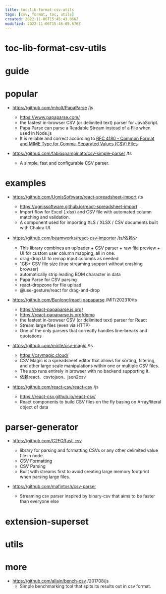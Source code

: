 ```yaml
---
title: toc-lib-format-csv-utils
tags: [csv, format, toc, utils]
created: 2022-11-06T15:45:43.066Z
modified: 2022-11-06T15:46:05.676Z
---
```


# toc-lib-format-csv-utils

# guide

# popular
- https://github.com/mholt/PapaParse /js
  - https://www.papaparse.com/
  - the fastest in-browser CSV (or delimited text) parser for JavaScript. 
  - Papa Parse can parse a Readable Stream instead of a File when used in Node.js 
  - It is reliable and correct according to [RFC 4180 - Common Format and MIME Type for Comma-Separated Values (CSV) Files](https://datatracker.ietf.org/doc/html/rfc4180)

- https://github.com/fabiospampinato/csv-simple-parser /ts
  - A simple, fast and configurable CSV parser.
# examples
- https://github.com/UgnisSoftware/react-spreadsheet-import /ts
  - https://ugnissoftware.github.io/react-spreadsheet-import
  - Import flow for Excel (.xlsx) and CSV file with automated column matching and validation.
  - A component used for importing XLS / XLSX / CSV documents built with Chakra UI.

- https://github.com/beamworks/react-csv-importer /ts/依赖少
  - This library combines an uploader + CSV parser + raw file preview + UI for custom user column mapping, all in one.
  - drag-drop UI to remap input columns as needed
  - 1GB+ CSV file size (true streaming support without crashing browser)
  - automatically strip leading BOM character in data
  - Papa Parse for CSV parsing
  - react-dropzone for file upload
  - @use-gesture/react for drag-and-drop

- https://github.com/Bunlong/react-papaparse /MIT/202310/ts
  - https://react-papaparse.js.org/
  - https://react-papaparse.js.org/demo
  - the fastest in-browser CSV (or delimited text) parser for React
  - Stream large files (even via HTTP)
  - One of the only parsers that correctly handles line-breaks and quotations

- https://github.com/mirite/csv-magic /ts
  - https://csvmagic.cloud/
  - CSV Magic is a spreadsheet editor that allows for sorting, filtering, and other large scale manipulations within one or multiple CSV files. 
  - The app runs entirely in browser with no backend supporting it.
  - 依赖react、csvtojson、json2csv

- https://github.com/react-csv/react-csv /js
  - https://react-csv.github.io/react-csv/
  - React components to build CSV files on the fly basing on Array/literal object of data
# parser-generator
- https://github.com/C2FO/fast-csv
  - library for parsing and formatting CSVs or any other delimited value file in node.
  - CSV Formatting
  - CSV Parsing
  - Built with streams first to avoid creating large memory footprint when parsing large files.

- https://github.com/mafintosh/csv-parser
  - Streaming csv parser inspired by binary-csv that aims to be faster than everyone else
# extension-superset

# utils

# more
- https://github.com/allain/bench-csv /201708/js
  - Simple benchmarking tool that spits its results out in csv format.
